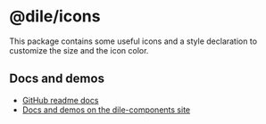 # @dile/icons

This package contains some useful icons and a style declaration to customize the size and the icon color.

## Docs and demos

- [GitHub readme docs](https://github.com/Polydile/dile-components/blob/master/site/pages/utils/icons.rocket.md)
- [Docs and demos on the dile-components site](https://dile-components.polydile.com/utils/icons/)